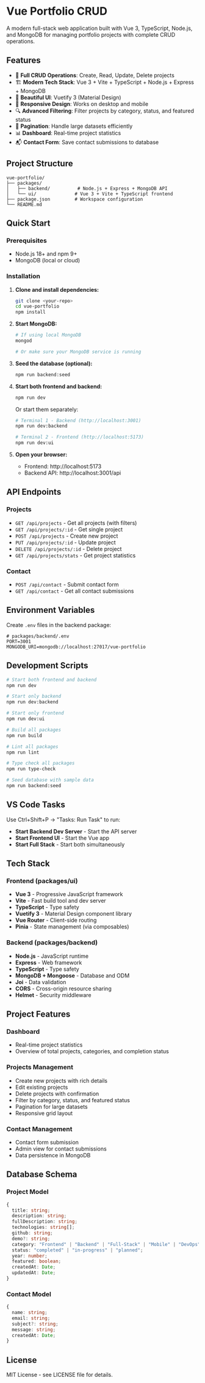 # Vue Portfolio CRUD

A modern full-stack web application built with Vue 3, TypeScript, Node.js, and MongoDB for managing portfolio projects with complete CRUD operations.

## Features

- 🎯 **Full CRUD Operations**: Create, Read, Update, Delete projects
- 🏗️ **Modern Tech Stack**: Vue 3 + Vite + TypeScript + Node.js + Express + MongoDB
- 🎨 **Beautiful UI**: Vuetify 3 (Material Design)
- 📱 **Responsive Design**: Works on desktop and mobile
- 🔍 **Advanced Filtering**: Filter projects by category, status, and featured status
- 📄 **Pagination**: Handle large datasets efficiently
- 📊 **Dashboard**: Real-time project statistics
- 📬 **Contact Form**: Save contact submissions to database

## Project Structure

```
vue-portfolio/
├── packages/
│   ├── backend/          # Node.js + Express + MongoDB API
│   └── ui/              # Vue 3 + Vite + TypeScript frontend
├── package.json         # Workspace configuration
└── README.md
```

## Quick Start

### Prerequisites

- Node.js 18+ and npm 9+
- MongoDB (local or cloud)

### Installation

1. **Clone and install dependencies:**

   ```bash
   git clone <your-repo>
   cd vue-portfolio
   npm install
   ```

2. **Start MongoDB:**

   ```bash
   # If using local MongoDB
   mongod

   # Or make sure your MongoDB service is running
   ```

3. **Seed the database (optional):**

   ```bash
   npm run backend:seed
   ```

4. **Start both frontend and backend:**

   ```bash
   npm run dev
   ```

   Or start them separately:

   ```bash
   # Terminal 1 - Backend (http://localhost:3001)
   npm run dev:backend

   # Terminal 2 - Frontend (http://localhost:5173)
   npm run dev:ui
   ```

5. **Open your browser:**
   - Frontend: http://localhost:5173
   - Backend API: http://localhost:3001/api

## API Endpoints

### Projects

- `GET /api/projects` - Get all projects (with filters)
- `GET /api/projects/:id` - Get single project
- `POST /api/projects` - Create new project
- `PUT /api/projects/:id` - Update project
- `DELETE /api/projects/:id` - Delete project
- `GET /api/projects/stats` - Get project statistics

### Contact

- `POST /api/contact` - Submit contact form
- `GET /api/contact` - Get all contact submissions

## Environment Variables

Create `.env` files in the backend package:

```env
# packages/backend/.env
PORT=3001
MONGODB_URI=mongodb://localhost:27017/vue-portfolio
```

## Development Scripts

```bash
# Start both frontend and backend
npm run dev

# Start only backend
npm run dev:backend

# Start only frontend
npm run dev:ui

# Build all packages
npm run build

# Lint all packages
npm run lint

# Type check all packages
npm run type-check

# Seed database with sample data
npm run backend:seed
```

## VS Code Tasks

Use Ctrl+Shift+P → "Tasks: Run Task" to run:

- **Start Backend Dev Server** - Start the API server
- **Start Frontend UI** - Start the Vue app
- **Start Full Stack** - Start both simultaneously

## Tech Stack

### Frontend (packages/ui)

- **Vue 3** - Progressive JavaScript framework
- **Vite** - Fast build tool and dev server
- **TypeScript** - Type safety
- **Vuetify 3** - Material Design component library
- **Vue Router** - Client-side routing
- **Pinia** - State management (via composables)

### Backend (packages/backend)

- **Node.js** - JavaScript runtime
- **Express** - Web framework
- **TypeScript** - Type safety
- **MongoDB + Mongoose** - Database and ODM
- **Joi** - Data validation
- **CORS** - Cross-origin resource sharing
- **Helmet** - Security middleware

## Project Features

### Dashboard

- Real-time project statistics
- Overview of total projects, categories, and completion status

### Projects Management

- Create new projects with rich details
- Edit existing projects
- Delete projects with confirmation
- Filter by category, status, and featured status
- Pagination for large datasets
- Responsive grid layout

### Contact Management

- Contact form submission
- Admin view for contact submissions
- Data persistence in MongoDB

## Database Schema

### Project Model

```typescript
{
  title: string;
  description: string;
  fullDescription: string;
  technologies: string[];
  github: string;
  demo?: string;
  category: "Frontend" | "Backend" | "Full-Stack" | "Mobile" | "DevOps";
  status: "completed" | "in-progress" | "planned";
  year: number;
  featured: boolean;
  createdAt: Date;
  updatedAt: Date;
}
```

### Contact Model

```typescript
{
  name: string;
  email: string;
  subject?: string;
  message: string;
  createdAt: Date;
}
```

## License

MIT License - see LICENSE file for details.
